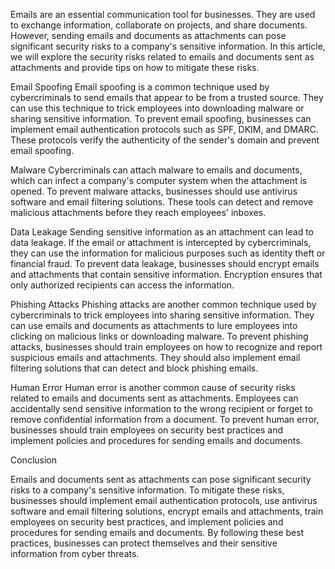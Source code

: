 Emails are an essential communication tool for businesses. They are used to exchange information, collaborate on projects, and share documents. However, sending emails and documents as attachments can pose significant security risks to a company's sensitive information. In this article, we will explore the security risks related to emails and documents sent as attachments and provide tips on how to mitigate these risks.

Email Spoofing
Email spoofing is a common technique used by cybercriminals to send emails that appear to be from a trusted source. They can use this technique to trick employees into downloading malware or sharing sensitive information. To prevent email spoofing, businesses can implement email authentication protocols such as SPF, DKIM, and DMARC. These protocols verify the authenticity of the sender's domain and prevent email spoofing.

Malware
Cybercriminals can attach malware to emails and documents, which can infect a company's computer system when the attachment is opened. To prevent malware attacks, businesses should use antivirus software and email filtering solutions. These tools can detect and remove malicious attachments before they reach employees' inboxes.

Data Leakage
Sending sensitive information as an attachment can lead to data leakage. If the email or attachment is intercepted by cybercriminals, they can use the information for malicious purposes such as identity theft or financial fraud. To prevent data leakage, businesses should encrypt emails and attachments that contain sensitive information. Encryption ensures that only authorized recipients can access the information.

Phishing Attacks
Phishing attacks are another common technique used by cybercriminals to trick employees into sharing sensitive information. They can use emails and documents as attachments to lure employees into clicking on malicious links or downloading malware. To prevent phishing attacks, businesses should train employees on how to recognize and report suspicious emails and attachments. They should also implement email filtering solutions that can detect and block phishing emails.

Human Error
Human error is another common cause of security risks related to emails and documents sent as attachments. Employees can accidentally send sensitive information to the wrong recipient or forget to remove confidential information from a document. To prevent human error, businesses should train employees on security best practices and implement policies and procedures for sending emails and documents.

Conclusion

Emails and documents sent as attachments can pose significant security risks to a company's sensitive information. To mitigate these risks, businesses should implement email authentication protocols, use antivirus software and email filtering solutions, encrypt emails and attachments, train employees on security best practices, and implement policies and procedures for sending emails and documents. By following these best practices, businesses can protect themselves and their sensitive information from cyber threats.
